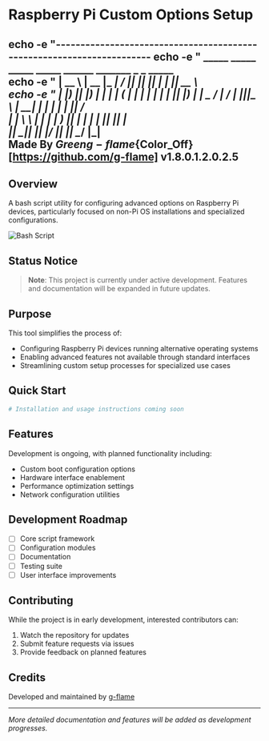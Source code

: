 # Raspberry Pi Custom Options Setup
 echo -e "----------------------------------------------------------------------
 echo -e " _____   _____  _____        _____  ______  _______  _    _  _____    
 echo -e " |  __ \ |  __ \|_   _|      / ____||  ____||__   __|| |  | ||  __ \  
 echo -e " | |__) || |__) | | | ______| (___  | |__      | |   | |  | || |__) |
  |  _  / |  ___/  | ||______|\___ \ |  __|     | |   | |  | ||  ___/  
 | | \ \ | |     _| |_       ____) || |____    | |   | |__| || |      
  |_|  \_\|_|    |_____|     |_____/ |______|   |_|    \____/ |_|      
  Made By ${Green}g-flame${Color_Off} [https://github.com/g-flame]          v1.8.0.1.2.0.2.5 
 ----------------------------------------------------------------------                        

## Overview

A bash script utility for configuring advanced options on Raspberry Pi devices, particularly focused on non-Pi OS installations and specialized configurations.

![Bash Script](https://img.shields.io/badge/bash_script-%23121011.svg?style=for-the-badge&logo=gnu-bash&logoColor=white)

## Status Notice

> **Note**: This project is currently under active development. Features and documentation will be expanded in future updates.

## Purpose

This tool simplifies the process of:

- Configuring Raspberry Pi devices running alternative operating systems
- Enabling advanced features not available through standard interfaces
- Streamlining custom setup processes for specialized use cases

## Quick Start

```bash
# Installation and usage instructions coming soon
```

## Features

Development is ongoing, with planned functionality including:

- Custom boot configuration options
- Hardware interface enablement
- Performance optimization settings
- Network configuration utilities

## Development Roadmap

- [ ] Core script framework
- [ ] Configuration modules
- [ ] Documentation
- [ ] Testing suite
- [ ] User interface improvements

## Contributing

While the project is in early development, interested contributors can:

1. Watch the repository for updates
2. Submit feature requests via issues
3. Provide feedback on planned features

## Credits

Developed and maintained by [g-flame](https://github.com/g-flame)

---

_More detailed documentation and features will be added as development progresses._
